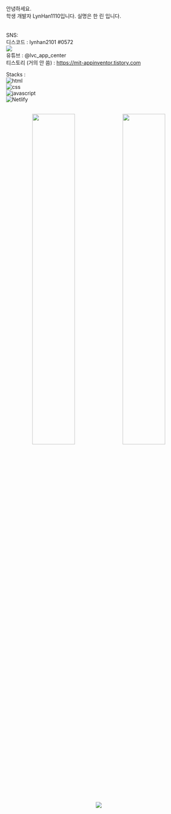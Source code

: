 <label>안녕하세요. <br />학생 개발자 LynHan1110입니다.
  실명은 한 린 입니다. <br /> <br />
  <br />
  SNS:  <br />
  디스코드 : lynhan2101 #0572<br />
  <img src="https://discord.c99.nl/widget/theme-1/1000315891898138634.png"  style="border-radius : 10%;" />
   <br />유튜브  : @lvc_app_center
   <br />티스토리 (거의 안 씀) : https://mit-appinventor.tistory.com
  </label>

<label>Stacks : </label><br />
![html](https://img.shields.io/badge/HTML-E34F26?style=flat-square&logo=HTML5&logoColor=white)<br />
![css](https://img.shields.io/badge/CSS-1572B6?style=flat-square&logo=CSS3&logoColor=white)<br />
![javascript](https://img.shields.io/badge/JavaScript-F7DF1E?style=flat-square&logo=Javascript&logoColor=white) <br />
![Netlify](https://img.shields.io/badge/Netlify-00C7B7?style=flat-square&logo=Netlify&logoColor=white)
<br />
<br />
<p align="center">
<img src="https://github-readme-stats.vercel.app/api?username=LynHan1110&theme=gotham&show_icons=true&count_private=true&hide_border=true"  width="48%"/>
<img src="https://github-readme-streak-stats.herokuapp.com?user=LynHan1110&theme=gotham&hide_border=true&date_format=M%20j%5B%2C%20Y%5D"  width="48%"/>
<img src="https://github-readme-stats.vercel.app/api/top-langs/?username=anuraghazra" />
</p>
<br />
<br />
